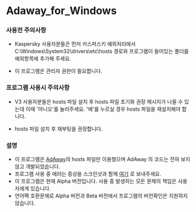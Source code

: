 # Adaway_for_Windows

### 사용전 주의사항

  * Kaspersky 사용자분들은 먼저 카스퍼스키 예외처리에서 C:\Windows\System32\drivers\etc\hosts 경로와 프로그램이 들어있는 폴더를 예외항목에 추가해 주세요.
  
  * 이 프로그램은 관리자 권한이 필요합니다.

### 프로그램 사용시 주의사항

  * V3 사용자분들은 hosts 파일 설치 후 hosts 파일 초기화 권장 메시지가 나올 수 있는데 이때 '아니오'를 눌러주세요. '예'를 누르실 경우 hosts 파일을 재설치해야 합니다.
  
  * hosts 파일 설치 후 재부팅을 권장합니다.

### 설명

* 이 프로그램은 [AdAway](https://adaway.org/)의 hosts 파일만 이용했으며 AdAway 의 코드는 전혀 보지 않고 개발되었습니다.
* 프로그램 사용 중 에러는 증상을 스크린샷과 함께 [여기](https://t.me/ajb3296) 로 보내주세요.
* 이 프로그램은 현재 Alpha 버전입니다. 사용 중 발생하는 모든 문제의 책임은 사용자에게 있습니다.
* 언어팩 호환문제로 Alpha 버전과 Beta 버전에서 프로그램의 버전확인은 지원하지 않습니다.
